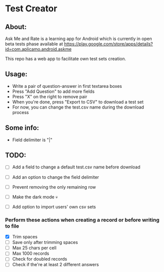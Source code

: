 # Test Creator

## About:
Ask Me and Rate is a learning app for Android which is currently in open beta tests phase available at https://play.google.com/store/apps/details?id=com.aplicamo.android.askme

This repo has a web app to facilitate own test sets creation.

## Usage:
- Write a pair of question-answer in first textarea boxes
- Press "Add Question" to add more fields
- Press "X" on the right to remove pair
- When you're done, press "Export to CSV" to download a test set
- For now, you can change the test.csv name during the download process

## Some info:
- Field delimiter is "|"

## TODO:
- [ ] Add a field to change a default test.csv name before download
- [ ] Add an option to change the field delimiter
- [ ] Prevent removing the only remaining row
- [ ] Make the dark mode 💀
- [ ] Add option to import users' own csv sets


### Perform these actions when creating a record or before writing to file
- [x] Trim spaces
- [ ] Save only after trimming spaces
- [ ] Max 25 chars per cell
- [ ] Max 1000 records
- [ ] Check for doubled records
- [ ] Check if the're at least 2 different answers
